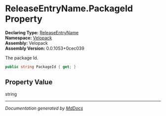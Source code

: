 ﻿<!--  
  <auto-generated>   
    The contents of this file were generated by a tool.  
    Changes to this file may be list if the file is regenerated  
  </auto-generated>   
-->

# ReleaseEntryName.PackageId Property

**Declaring Type:** [ReleaseEntryName](../index.md)  
**Namespace:** [Velopack](../../index.md)  
**Assembly:** Velopack  
**Assembly Version:** 0.0.1053+0cec039

 The package Id. 

```csharp
public string PackageId { get; }
```

## Property Value

string

___

*Documentation generated by [MdDocs](https://github.com/ap0llo/mddocs)*
